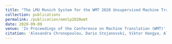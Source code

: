 ```yaml
---
title: "The LMU Munich System for the WMT 2020 Unsupervised Machine Translation Shared Task (to appear)"
collection: publications
permalink: /publication/emnlp2020wmt
date: 2020-09-09
venue: 'In Proceedings of the Conference on Machine Translation (WMT)'
citation: 'Alexandra Chronopoulou, Dario Stojanovski, Viktor Hangya, Alexander Fraser'
---
```

